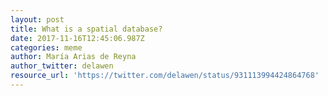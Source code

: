 ```yaml
---
layout: post
title: What is a spatial database?
date: 2017-11-16T12:45:06.987Z
categories: meme
author: María Arias de Reyna
author_twitter: delawen
resource_url: 'https://twitter.com/delawen/status/931113994424864768'
---
```


